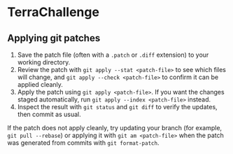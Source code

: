 # TerraChallenge

## Applying git patches

1. Save the patch file (often with a `.patch` or `.diff` extension) to your working directory.
2. Review the patch with `git apply --stat <patch-file>` to see which files will change, and `git apply --check <patch-file>` to confirm it can be applied cleanly.
3. Apply the patch using `git apply <patch-file>`. If you want the changes staged automatically, run `git apply --index <patch-file>` instead.
4. Inspect the result with `git status` and `git diff` to verify the updates, then commit as usual.

If the patch does not apply cleanly, try updating your branch (for example, `git pull --rebase`) or applying it with `git am <patch-file>` when the patch was generated from commits with `git format-patch`.
